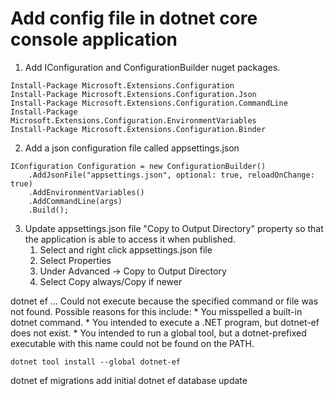 # Add config file in dotnet core console application

1. Add IConfiguration and ConfigurationBuilder nuget packages.

```
Install-Package Microsoft.Extensions.Configuration
Install-Package Microsoft.Extensions.Configuration.Json
Install-Package Microsoft.Extensions.Configuration.CommandLine
Install-Package Microsoft.Extensions.Configuration.EnvironmentVariables 
Install-Package Microsoft.Extensions.Configuration.Binder
```

2. Add a json configuration file called appsettings.json

```
IConfiguration Configuration = new ConfigurationBuilder()
    .AddJsonFile("appsettings.json", optional: true, reloadOnChange: true)
    .AddEnvironmentVariables()
    .AddCommandLine(args)
    .Build();
```

3. Update appsettings.json file "Copy to Output Directory" property so that the application is able to access it when published.
    1. Select and right click appsettings.json file
    2. Select Properties
    3. Under Advanced -> Copy to Output Directory 
    4. Select Copy always/Copy if newer



dotnet ef ...
Could not execute because the specified command or file was not found. Possible reasons for this include: * You misspelled a built-in dotnet command. * You intended to execute a .NET program, but dotnet-ef does not exist. * You intended to run a global tool, but a dotnet-prefixed executable with this name could not be found on the PATH.

```
dotnet tool install --global dotnet-ef
```

dotnet ef migrations add initial
dotnet ef database update






